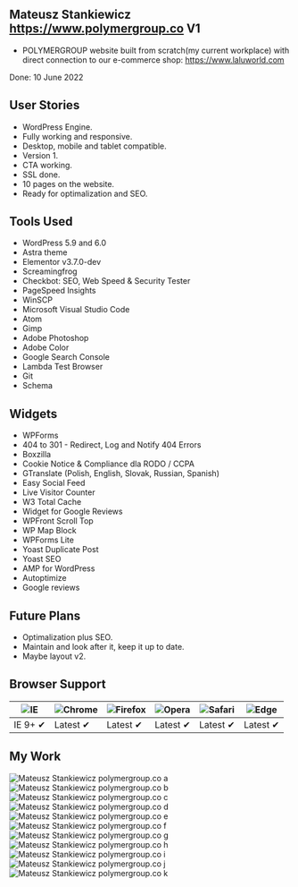 ## Mateusz Stankiewicz https://www.polymergroup.co V1 

- POLYMERGROUP website built from scratch(my current workplace) with direct connection to our e-commerce shop: https://www.laluworld.com

Done: 10 June 2022

## User Stories

- WordPress Engine.
- Fully working and responsive.
- Desktop, mobile and tablet compatible.
- Version 1.
- CTA working.
- SSL done.
- 10 pages on the website.
- Ready for optimalization and SEO.

## Tools Used

- WordPress 5.9 and 6.0
- Astra theme
- Elementor v3.7.0-dev
- Screamingfrog
- Checkbot: SEO, Web Speed & Security Tester
- PageSpeed Insights
- WinSCP
- Microsoft Visual Studio Code
- Atom
- Gimp
- Adobe Photoshop
- Adobe Color
- Google Search Console
- Lambda Test Browser
- Git
- Schema

## Widgets

- WPForms
- 404 to 301 - Redirect, Log and Notify 404 Errors
- Boxzilla
- Cookie Notice & Compliance dla RODO / CCPA
- GTranslate (Polish, English, Slovak, Russian, Spanish)
- Easy Social Feed
- Live Visitor Counter
- W3 Total Cache
- Widget for Google Reviews
- WPFront Scroll Top
- WP Map Block
- WPForms Lite
- Yoast Duplicate Post
- Yoast SEO
- AMP for WordPress
- Autoptimize
- Google reviews

## Future Plans
- Optimalization plus SEO.
- Maintain and look after it, keep it up to date.
- Maybe layout v2.

## Browser Support

![IE](https://cdnjs.cloudflare.com/ajax/libs/browser-logos/46.0.0/archive/internet-explorer-tile_10-11/internet-explorer-tile_10-11_48x48.png) | ![Chrome](https://cdnjs.cloudflare.com/ajax/libs/browser-logos/46.0.0/archive/chrome_12-48/chrome_12-48_48x48.png) | ![Firefox](https://cdnjs.cloudflare.com/ajax/libs/browser-logos/46.0.0/archive/firefox_3.5-22/firefox_3.5-22_48x48.png) | ![Opera](https://cdnjs.cloudflare.com/ajax/libs/browser-logos/46.0.0/archive/opera_15-32/opera_15-32_48x48.png) | ![Safari](https://cdnjs.cloudflare.com/ajax/libs/browser-logos/46.0.0/archive/safari_1-7/safari_1-7_48x48.png) | ![Edge](/img/edge.png)
--- | --- | --- | --- | --- | --- |
IE 9+ ✔ | Latest ✔ | Latest ✔ | Latest ✔ | Latest ✔ | Latest ✔ |

## My Work

![Mateusz Stankiewicz polymergroup.co a](/Screenshots/desktop1.png)
![Mateusz Stankiewicz polymergroup.co b](/Screenshots/desktop2.png)
![Mateusz Stankiewicz polymergroup.co c](/Screenshots/desktop3.png)
![Mateusz Stankiewicz polymergroup.co d](/Screenshots/desktop4.png)
![Mateusz Stankiewicz polymergroup.co e](/Screenshots/desktop5.png)
![Mateusz Stankiewicz polymergroup.co f](/Screenshots/desktop6.png)
![Mateusz Stankiewicz polymergroup.co g](/Screenshots/mobile1.jpeg)
![Mateusz Stankiewicz polymergroup.co h](/Screenshots/mobile2.jpeg)
![Mateusz Stankiewicz polymergroup.co i](/Screenshots/mobile3.jpeg)
![Mateusz Stankiewicz polymergroup.co j](/Screenshots/tablet1.png)
![Mateusz Stankiewicz polymergroup.co k](/Screenshots/tablet2.png)